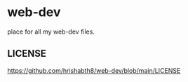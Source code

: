 # web-dev
place for all my web-dev files.

## LICENSE
https://github.com/hrishabth8/web-dev/blob/main/LICENSE

